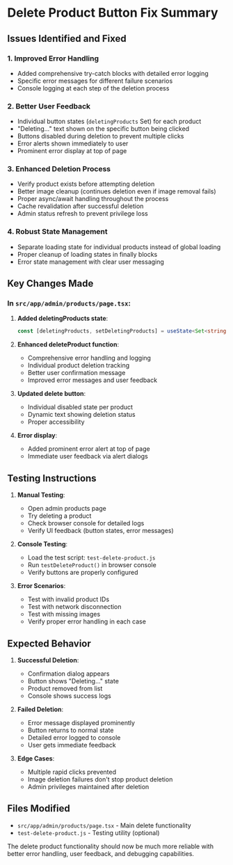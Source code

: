 # Delete Product Button Fix Summary

## Issues Identified and Fixed

### 1. **Improved Error Handling**
- Added comprehensive try-catch blocks with detailed error logging
- Specific error messages for different failure scenarios
- Console logging at each step of the deletion process

### 2. **Better User Feedback**
- Individual button states (`deletingProducts` Set) for each product
- "Deleting..." text shown on the specific button being clicked
- Buttons disabled during deletion to prevent multiple clicks
- Error alerts shown immediately to user
- Prominent error display at top of page

### 3. **Enhanced Deletion Process**
- Verify product exists before attempting deletion
- Better image cleanup (continues deletion even if image removal fails)
- Proper async/await handling throughout the process
- Cache revalidation after successful deletion
- Admin status refresh to prevent privilege loss

### 4. **Robust State Management**
- Separate loading state for individual products instead of global loading
- Proper cleanup of loading states in finally blocks
- Error state management with clear user messaging

## Key Changes Made

### In `src/app/admin/products/page.tsx`:

1. **Added deletingProducts state**:
   ```typescript
   const [deletingProducts, setDeletingProducts] = useState<Set<string>>(new Set())
   ```

2. **Enhanced deleteProduct function**:
   - Comprehensive error handling and logging
   - Individual product deletion tracking
   - Better user confirmation message
   - Improved error messages and user feedback

3. **Updated delete button**:
   - Individual disabled state per product
   - Dynamic text showing deletion status
   - Proper accessibility

4. **Error display**:
   - Added prominent error alert at top of page
   - Immediate user feedback via alert dialogs

## Testing Instructions

1. **Manual Testing**:
   - Open admin products page
   - Try deleting a product
   - Check browser console for detailed logs
   - Verify UI feedback (button states, error messages)

2. **Console Testing**:
   - Load the test script: `test-delete-product.js`
   - Run `testDeleteProduct()` in browser console
   - Verify buttons are properly configured

3. **Error Scenarios**:
   - Test with invalid product IDs
   - Test with network disconnection
   - Test with missing images
   - Verify proper error handling in each case

## Expected Behavior

1. **Successful Deletion**:
   - Confirmation dialog appears
   - Button shows "Deleting..." state
   - Product removed from list
   - Console shows success logs

2. **Failed Deletion**:
   - Error message displayed prominently
   - Button returns to normal state
   - Detailed error logged to console
   - User gets immediate feedback

3. **Edge Cases**:
   - Multiple rapid clicks prevented
   - Image deletion failures don't stop product deletion
   - Admin privileges maintained after deletion

## Files Modified

- `src/app/admin/products/page.tsx` - Main delete functionality
- `test-delete-product.js` - Testing utility (optional)

The delete product functionality should now be much more reliable with better error handling, user feedback, and debugging capabilities.
